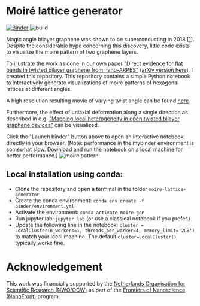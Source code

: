 # Moiré lattice generator
[![Binder](https://mybinder.org/badge_logo.svg)](https://mybinder.org/v2/gh/TAdeJong/moire-lattice-generator/master?urlpath=lab/tree/moire-plane-wave-animation-interactive.ipynb)
![build](https://github.com/TAdeJong/moire-lattice-generator/workflows/build/badge.svg)

Magic angle bilayer graphene was shown to be superconducting in 2018 [[1](https://doi.org/10.1038/nature26160)]. 
Despite the considerable hype concerning this discovery, little code exists to visualize the moiré pattern of two graphene layers.

To illustrate the work as done in our own paper ["Direct evidence for flat bands in twisted bilayer graphene from nano-ARPES"](https://www.nature.com/articles/s41567-020-01041-x) ([arXiv version here](https://arxiv.org/abs/2002.02289)), I created this repository.
This repository contains a simple Python notebook to interactively generate visualizations of moire patterns of hexagonal lattices at different angles.

A high resolution resulting movie of varying twist angle can be found [here](https://www.youtube.com/watch?v=c4n1pMsDNaU).

Furthermore, the effect of uniaxial deformation along a single direction as described in e.g. ["Mapping local heterogeneity in open twisted bilayer graphene devices"](https://arxiv.org/abs/2008.13766) can be visualized.

Click the "Launch binder" button above to open an interactive notebook directly in your browser. (Note: performance in the mybinder environment is somewhat slow. Download and run the notebook on a local machine for better performance.)
![moire pattern](https://repository-images.githubusercontent.com/292806144/05106400-eeab-11ea-8e2f-0b35075b7cef)

## Local installation using conda:

- Clone the repository and open a terminal in the folder `moire-lattice-generator`
- Create the conda environment: `conda env create -f binder/environment.yml`
- Activate the environment: `conda activate moire-gen`
- Run jupyter lab: `jupyter lab` (or use a classical notebook if you prefer.)
- Update the following line in the notebook: `cluster = LocalCluster(n_workers=1, threads_per_worker=4, memory_limit='2GB')` to match your local machine. The default `cluster=LocalCluster()` typically works fine.

# Acknowledgement

This work was financially supported by the [Netherlands Organisation for Scientific Research (NWO/OCW)](https://www.nwo.nl/en/science-enw) as part of the [Frontiers of Nanoscience (NanoFront)](https://www.universiteitleiden.nl/en/research/research-projects/science/frontiers-of-nanoscience-nanofront) program.
